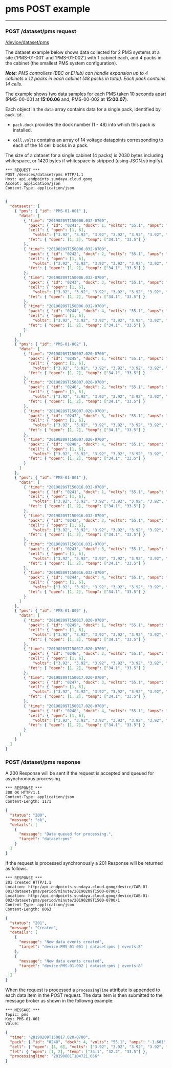 # pms POST example
---

### POST /dataset/pms request

[/device/dataset/pms](http:/api.endpoints.sundaya.cloud.goog/devices/dataset/pms)

The dataset example below shows data collected for 2 PMS systems at a site ('PMS-01-001' and 'PMS-01-002') with 1 cabinet each, and 4 packs in the cabinet (the smallest PMS system configuration). 

*__Note__: PMS controllers (BBC or EHub) can handle expansion up to 4 cabinets x 12 packs in each cabinet (48 packs in total). Each pack contains 14 cells*.

The example shows two data samples for each PMS taken 10 seconds apart (PMS-00-001 at **15:00.06** and, PMS-00-002 at **15:00.07**).

Each object in the `data` array contains data for a single pack, identified by `pack.id`.

- `pack.dock` provides the dock number (1 - 48) into which this pack is installed.

- `cell.volts` contains an array of 14 voltage datapoints corresponding to each of the 14 cell blocks in a pack.

The size of a dataset for a single cabinet (4 packs) is 2030 bytes including whitespace, or 1420 bytes if whitespace is stripped (using JSON.stringify).


```
*** REQUEST ***	
POST /devices/dataset/pms HTTP/1.1	
Host: api.endpoints.sundaya.cloud.goog
Accept: application/json
Content-Type: application/json
    
```

```json
{
  "datasets": [
    { "pms": { "id": "PMS-01-001" }, 
      "data": [
        { "time": "20190209T150006.032-0700",
          "pack": { "id": "0241", "dock": 1, "volts": "55.1", "amps": "-1.601", "temp": ["35.0", "33.0", "34.0"] },
          "cell": { "open": [1, 6],
            "volts": ["3.92", "3.92", "3.92", "3.92", "3.92", "3.92", "3.92", "3.92", "3.92", "3.92", "3.92", "3.92", "3.92", "3.91"] },
          "fet": { "open": [1, 2], "temp": ["34.1", "33.5"] }
        },
        { "time": "20190209T150006.032-0700",
          "pack": { "id": "0242", "dock": 2, "volts": "55.1", "amps": "-1.601", "temp": ["35.0", "33.0", "34.0"] },
          "cell": { "open": [1, 6],
            "volts": ["3.92", "3.92", "3.92", "3.92", "3.92", "3.92", "3.92", "3.92", "3.92", "3.92", "3.92", "3.92", "3.92", "3.92"] },
          "fet": { "open": [1, 2], "temp": ["34.1", "33.5"] }
        },
        { "time": "20190209T150006.032-0700",
          "pack": { "id": "0243", "dock": 3, "volts": "55.1", "amps": "-1.601", "temp": ["35.0", "33.0", "34.0"] },
          "cell": { "open": [1, 6],
            "volts": ["3.92", "3.92", "3.92", "3.92", "3.92", "3.92", "3.92", "3.92", "3.92", "3.92", "3.92", "3.92", "3.92", "3.92"] },
          "fet": { "open": [1, 2], "temp": ["34.1", "33.5"] }
        },
        { "time": "20190209T150006.032-0700",
          "pack": { "id": "0244", "dock": 4, "volts": "55.1", "amps": "-1.601", "temp": ["35.0", "33.0", "34.0"] },
          "cell": { "open": [1, 6],
            "volts": ["3.92", "3.92", "3.92", "3.92", "3.92", "3.92", "3.92", "3.92", "3.92", "3.92", "3.92", "3.92", "3.92", "3.92"] },
          "fet": { "open": [1, 2], "temp": ["34.1", "33.5"] }
        }
      ]
    },
    { "pms": { "id": "PMS-01-002" }, 
      "data": [
        { "time": "20190209T150007.020-0700",
          "pack": { "id": "0245", "dock": 1, "volts": "55.1", "amps": "-1.601", "temp": ["35.0", "33.0", "34.0"] },
          "cell": { "open": [1, 6],
            "volts": ["3.92", "3.92", "3.92", "3.92", "3.92", "3.92", "3.92", "3.92", "3.92", "3.92", "3.92", "3.92", "3.92", "3.92"] },
          "fet": { "open": [1, 2], "temp": ["34.1", "33.5"] }
        },
        { "time": "20190209T150007.020-0700",
          "pack": { "id": "0246", "dock": 2, "volts": "55.1", "amps": "-1.601", "temp": ["35.0", "33.0", "34.0"] },
          "cell": { "open": [1, 6],
            "volts": ["3.92", "3.92", "3.92", "3.92", "3.92", "3.92", "3.92", "3.92", "3.92", "3.92", "3.92", "3.92", "3.92", "3.92"] },
          "fet": { "open": [1, 2], "temp": ["34.1", "33.5"] }
        },
        { "time": "20190209T150007.020-0700",
          "pack": { "id": "0247", "dock": 3, "volts": "55.1", "amps": "-1.601", "temp": ["35.0", "33.0", "34.0"] },
          "cell": { "open": [1, 6],
            "volts": ["3.92", "3.92", "3.92", "3.92", "3.92", "3.92", "3.92", "3.92", "3.92", "3.92", "3.92", "3.92", "3.92", "3.92"] },
          "fet": { "open": [1, 2], "temp": ["34.1", "33.5"] }
        },
        { "time": "20190209T150007.020-0700",
          "pack": { "id": "0248", "dock": 4, "volts": "55.1", "amps": "-1.601", "temp": ["35.0", "33.0", "34.0"] },
          "cell": { "open": [1, 6],
            "volts": ["3.92", "3.92", "3.92", "3.92", "3.92", "3.92", "3.92", "3.92", "3.92", "3.92", "3.92", "3.92", "3.92", "3.92"] },
          "fet": { "open": [1, 2], "temp": ["34.1", "33.5"] }
        }
      ]
    },
    { "pms": { "id": "PMS-01-001" }, 
      "data": [
        { "time": "20190209T150016.032-0700",
          "pack": { "id": "0241", "dock": 1, "volts": "55.1", "amps": "-1.601", "temp": ["35.0", "33.0", "34.0"] },
          "cell": { "open": [1, 6],
            "volts": ["3.92", "3.92", "3.92", "3.92", "3.92", "3.92", "3.92", "3.92", "3.92", "3.92", "3.92", "3.92", "3.92", "3.92"] },
          "fet": { "open": [1, 2], "temp": ["34.1", "33.5"] }
        },
        { "time": "20190209T150016.032-0700",
          "pack": { "id": "0242", "dock": 2, "volts": "55.1", "amps": "-1.601", "temp": ["35.0", "33.0", "34.0"] },
          "cell": { "open": [1, 6],
            "volts": ["3.92", "3.92", "3.92", "3.92", "3.92", "3.92", "3.92", "3.92", "3.92", "3.92", "3.92", "3.92", "3.92", "3.92"] },
          "fet": { "open": [1, 2], "temp": ["34.1", "33.5"] }
        },
        { "time": "20190209T150016.032-0700",
          "pack": { "id": "0243", "dock": 3, "volts": "55.1", "amps": "-1.601", "temp": ["35.0", "33.0", "34.0"] },
          "cell": { "open": [1, 6],
            "volts": ["3.92", "3.92", "3.92", "3.92", "3.92", "3.92", "3.92", "3.92", "3.92", "3.92", "3.92", "3.92", "3.92", "3.92"] },
          "fet": { "open": [1, 2], "temp": ["34.1", "33.5"] }
        },
        { "time": "20190209T150016.032-0700",
          "pack": { "id": "0244", "dock": 4, "volts": "55.1", "amps": "-1.601", "temp": ["35.0", "33.0", "34.0"] },
          "cell": { "open": [1, 6],
            "volts": ["3.92", "3.92", "3.92", "3.92", "3.92", "3.92", "3.92", "3.92", "3.92", "3.92", "3.92", "3.92", "3.92", "3.92"] },
          "fet": { "open": [1, 2], "temp": ["34.1", "33.5"] }
        }
      ]
    },
    { "pms": { "id": "PMS-01-002" }, 
      "data": [
        { "time": "20190209T150017.020-0700",
          "pack": { "id": "0245", "dock": 1, "volts": "55.1", "amps": "-1.601", "temp": ["35.0", "33.0", "34.0"] },
          "cell": { "open": [1, 6],
            "volts": ["3.92", "3.92", "3.92", "3.92", "3.92", "3.92", "3.92", "3.92", "3.92", "3.92", "3.92", "3.92", "3.92", "3.92"] },
          "fet": { "open": [1, 2], "temp": ["34.1", "33.5"] }
        },
        { "time": "20190209T150017.020-0700",
          "pack": { "id": "0246", "dock": 2, "volts": "55.1", "amps": "-1.601", "temp": ["35.0", "33.0", "34.0"] },
          "cell": { "open": [1, 6],
            "volts": ["3.92", "3.92", "3.92", "3.92", "3.92", "3.92", "3.92", "3.92", "3.92", "3.92", "3.92", "3.92", "3.92", "3.92"] },
          "fet": { "open": [1, 2], "temp": ["34.1", "33.5"] }
        },
        { "time": "20190209T150017.020-0700",
          "pack": { "id": "0247", "dock": 3, "volts": "55.1", "amps": "-1.601", "temp": ["35.0", "33.0", "34.0"] },
          "cell": { "open": [1, 6],
            "volts": ["3.92", "3.92", "3.92", "3.92", "3.92", "3.92", "3.92", "3.92", "3.92", "3.92", "3.92", "3.92", "3.92", "3.92"] },
          "fet": { "open": [1, 2], "temp": ["34.1", "33.5"] }
        },
        { "time": "20190209T150017.020-0700",
          "pack": { "id": "0248", "dock": 4, "volts": "55.1", "amps": "-1.601", "temp": ["35.0", "33.0", "34.0"] },
          "cell": { "open": [1, 6],
            "volts": ["3.92", "3.92", "3.92", "3.92", "3.92", "3.92", "3.92", "3.92", "3.92", "3.92", "3.92", "3.92", "3.92", "3.92"] },
          "fet": { "open": [1, 2], "temp": ["34.1", "33.5"] }
        }
      ]
    }
  ]
}
```

### POST /dataset/pms response

A 200 Response will be sent if the request is accepted and queued for asynchronous processing. 

```
*** RESPONSE ***	
200 OK HTTP/1.1	
Content-Type: application/json
Content-Length: 1171	

```

```json
{
  "status": "200",
  "message": "ok",
  "details": [
    {
      "message": "Data queued for processing.",
      "target": "dataset:pms"
    }
  ]
}
```

If the request is processed synchronously a 201 Response will be returned as follows. 


```
*** RESPONSE ***	
201 Created HTTP/1.1	
Location: http:/api.endpoints.sundaya.cloud.goog/device/CAB-01-001/dataset/pms/period/minute/20190209T1500-0700/1
Location: http:/api.endpoints.sundaya.cloud.goog/device/CAB-01-002/dataset/pms/period/minute/20190209T1500-0700/1
Content-Type: application/json
Content-Length: 8063	

```

```json
{
  "status": "201",
  "message": "Created",
  "details": [
    {
      "message": "New data events created",
      "target": "device:PMS-01-001 | dataset:pms | events:8"
    },
    {
      "message": "New data events created",
      "target": "device:PMS-01-002 | dataset:pms | events:8"
    }
  ]
}
```

When the request is processed a `processingTime` attribute is appended to each data item in the POST request. 
The data item is then submitted to the message broker as shown in the followng example:

```
*** MESSAGE ***
Topic: pms
Key: PMS-01-001
Value:	
```

```json
{
  "time": "20190209T150017.020-0700",
  "pack": { "id": "0248", "dock": 4, "volts": "55.1", "amps": "-1.601", "temp": ["35.0", "33.0", "34.0"] },
  "cell": { "open": [1, 6], "volts": ["3.92", "3.92", "3.92", "3.92", "3.92", "3.92", "3.92", "3.92", "3.92", "3.92", "3.92", "3.92", "3.92", "3.92"] },
  "fet": { "open": [1, 2], "temp": ["34.1", "32.2", "33.5"] },
  "processingTime": "20190801T104721.656"
}
```
